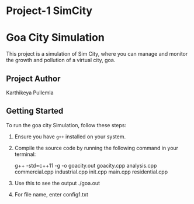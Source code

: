 # Project-1 SimCity
# Goa City Simulation

This project is a simulation of Sim City, where you can manage and monitor the growth and pollution of a virtual city, goa.

## Project Author

Karthikeya Pullemla

## Getting Started

To run the goa city Simulation, follow these steps:

1. Ensure you have `g++` installed on your system.

2. Compile the source code by running the following command in your terminal:
   
   g++ -std=c++11 -g -o goacity.out goacity.cpp analysis.cpp commercial.cpp industrial.cpp init.cpp main.cpp residential.cpp

3. Use this to see the output
 ./goa.out 

4. For file name, enter
config1.txt